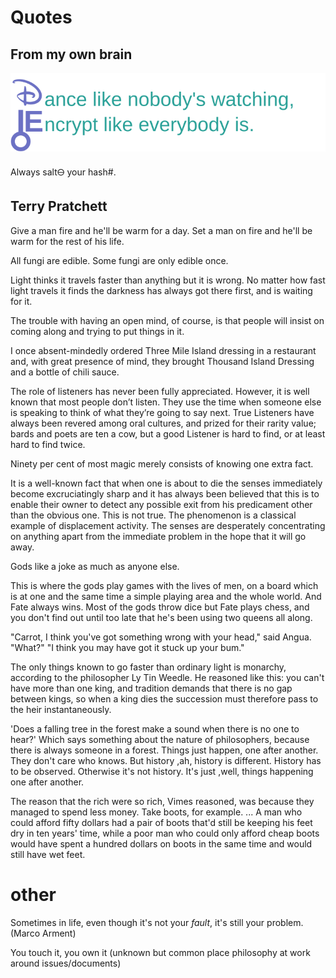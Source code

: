 # Quotes

## From my own brain

![tattoo](/quotes/d&e.svg)

Always salt&#x1F714; your hash#.

## Terry Pratchett

Give a man fire and he'll be warm for a day. Set a man on fire and he'll be warm for the rest of his life.

All fungi are edible. Some fungi are only edible once.

Light thinks it travels faster than anything but it is wrong. No matter how fast light travels it finds the darkness has always got there first, and is waiting for it.

The trouble with having an open mind, of course, is that people will insist on coming along and trying to put things in it.

I once absent-mindedly ordered Three Mile Island dressing in a restaurant and, with great presence of mind, they brought Thousand Island Dressing and a bottle of chili sauce.

The role of listeners has never been fully appreciated. However, it is well known that most people don’t listen. They use the time when someone else is speaking to think of what they’re going to say next. True Listeners have always been revered among oral cultures, and prized for their rarity value; bards and poets are ten a cow, but a good Listener is hard to find, or at least hard to find twice.

Ninety per cent of most magic merely consists of knowing one extra fact.

It is a well-known fact that when one is about to die the senses immediately become excruciatingly sharp and it has always been believed that this is to enable their owner to detect any possible exit from his predicament other than the obvious one.
This is not true. The phenomenon is a classical example of displacement activity. The senses are desperately concentrating on anything apart from the immediate problem in the hope that it will go away.

Gods like a joke as much as anyone else.

This is where the gods play games with the lives of men, on a board which is at one and the same time a simple playing area and the whole world.
And Fate always wins. Most of the gods throw dice but Fate plays chess, and you don't find out until too late that he's been using two queens all along.

"Carrot, I think you've got something wrong with your head," said Angua.
"What?"
"I think you may have got it stuck up your bum."

The only things known to go faster than ordinary light is monarchy, according to the philosopher Ly Tin Weedle. He reasoned like this: you can't have more than one king, and tradition demands that there is no gap between kings, so when a king dies the succession must therefore pass to the heir instantaneously.

'Does a falling tree in the forest make a sound when there is no one to hear?'
Which says something about the nature of philosophers, because there is always someone in a forest.
Things just happen, one after another. They don't care who knows. But history ,ah, history is different. History has to be observed. Otherwise it's not history. It's just ,well, things happening one after another.

The reason that the rich were so rich, Vimes reasoned, was because they managed to spend less money. Take boots, for example. ... A man who could afford fifty dollars had a pair of boots that'd still be keeping his feet dry in ten years' time, while a poor man who could only afford cheap boots would have spent a hundred dollars on boots in the same time and would still have wet feet.

# other 

Sometimes in life, even though it's not your *fault*, it's still your problem. (Marco Arment)

You touch it, you own it (unknown but common place philosophy at work around issues/documents)

